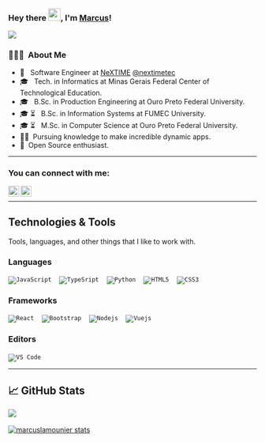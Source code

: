 ### Hey there <img src="https://media.giphy.com/media/hvRJCLFzcasrR4ia7z/giphy.gif" width="25px">, I'm [Marcus](https://www.linkedin.com/in/marcuslamounier/)!

![](https://visitor-badge.glitch.me/badge?page_id=marcuslamounier.marcuslamounier)
<h3> 👨🏻‍💻 &nbsp;About Me </h3>

- 🦅 &nbsp; Software Engineer at <a href="https://www.nextime.com.br/">NeXTIME</a> <a href="https://www.instagram.com/nextimetec/">@nextimetec</a>
- 🎓 &nbsp; Tech. in Informatics at Minas Gerais Federal Center of Technological Education.
- 🎓 &nbsp; B.Sc. in Production Engineering at Ouro Preto Federal University.
- 🎓 ⏳ &nbsp; B.Sc. in Information Systems at FUMEC University.
- 🎓 ⏳ &nbsp; M.Sc. in Computer Science at Ouro Preto Federal University.
- 👨‍🏫&nbsp; Pursuing knowledge to make incredible dynamic apps.
- 👨‍&nbsp; Open Source enthusiast.

---------------------------------------------------------------------------------------------------------------------------------------------------------------------------------

### You can connect with me:

<p>
  <a href="https://www.linkedin.com/in/marcuslamounier/">
    <img align="left" alt="marcuslinkedin" width="22px" src= "https://camo.githubusercontent.com/d659d2bac00c01b42bffbae84bdc121e828b8fecd5b4949ffa2575f5d9e4a371/68747470733a2f2f63646e2e6a7364656c6976722e6e65742f6e706d2f73696d706c652d69636f6e734076332f69636f6e732f6c696e6b6564696e2e737667" style="max-width:100%;">
  </a>
</p>

<p>
  <a href="https://t.me/marcuslamounier">
    <img align="left" alt="marcustelegram" width="22px" src= "https://raw.githubusercontent.com/gist/m8rge/4c2b36369c9f936c02ee883ca8ec89f1/raw/c03fd44ee2b63d7a2a195ff44e9bb071e87b4a40/telegram-single-path-24px.svg" style="max-width:100%;">
  </a>
</p>

<br>

---------------------------------------------------------------------------------------------------------------------------------------------------------------------------------

<h2 align="left">Technologies & Tools</h2>
Tools, languages, and other things that I like to work with.

### Languages

<code>![JavaScript](https://img.shields.io/badge/-JavaScript-black?style=flat&logo=javascript&logoColor=yellow)</code> &nbsp;&nbsp;
<code>![TypeSript](https://img.shields.io/badge/-TypeScript-black?style=flat&logo=typescript&logoColor=blue)</code> &nbsp;&nbsp;
<code>![Python](https://img.shields.io/badge/Python-white?style=flat&logo=python)</code> &nbsp;&nbsp;
<code>![HTML5](https://img.shields.io/badge/-HTML5-%23E44D27?style=flat-square&logo=html5&logoColor=ffffff)</code> &nbsp;&nbsp;
<code>![CSS3](https://img.shields.io/badge/-CSS3-%231572B6?style=flat-square&logo=css3)</code> &nbsp;&nbsp;

### Frameworks

<code>![React](https://img.shields.io/badge/-React-%23282C34?style=flat-square&logo=react)</code> &nbsp;&nbsp;
<code>![Bootstrap](https://img.shields.io/badge/-Bootstrap-563D7C?style=flat-square&logo=bootstrap)</code> &nbsp;&nbsp;
<code>![Nodejs](https://img.shields.io/badge/-Nodejs-black?style=flat-square&logo=Node.js)</code> &nbsp;&nbsp;
<code>![Vuejs](https://img.shields.io/badge/-Vuejs-black?style=flat-square&logo=vuejs)</code> &nbsp;&nbsp;

### Editors
<code>![VS Code](http://img.shields.io/badge/-VS%20Code-007ACC?style=flat-square&logo=visual-studio-code)</code> &nbsp;&nbsp;


---------------------------------------------------------------------------------------------------------------------------------------------------------------------------------


## &#x1f4c8; GitHub Stats
<p>
  <a href="https://github.com/marcuslamounier">
    <img align="center" src="https://github-readme-stats.vercel.app/api/top-langs/?username=marcuslamounier&hide=html&layout=compact&langs_count=10" /> 
  </a>
  <br> <br>
  <a href="https://github.com/marcuslamounier">
    <img align="center" src="https://github-readme-stats.vercel.app/api?username=marcuslamounier&show_icons=true&line_height=27&count_private=true&&theme=vision-friendly-dark" alt="marcuslamounier stats" />
  </a>
</p>
